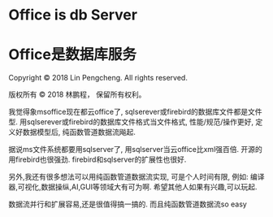 # Office is db Server
# Office是数据库服务

Copyright © 2018 Lin Pengcheng. All rights reserved.

版权所有 © 2018 林鹏程， 保留所有权利。

我觉得象msoffice现在都云office了, 
sqlserever或firebird的数据库文件都是文件型.
用sqlserever或firebird的数据库文件格式当文件格式,
性能/规范/操作更好, 定义好数据模型后,
纯函数管道数据流飚起.

据说ms文件系统都要用sqlserver了,
用sqlserver当云office比xml强百倍.
开源的用firebird也很强劲.
firebird和sqlserver的扩展性也很好.

另外,我还有很多想法可以用纯函数管道数据流实现, 
可是个人时间有限, 例如:
编译器,可视化,数据操纵,AI,GUI等领域大有可为啊.
希望其他人如果有兴趣,可以玩起.

数据流并行和扩展容易,还是很值得搞一搞的.
而且纯函数管道数据流so easy
